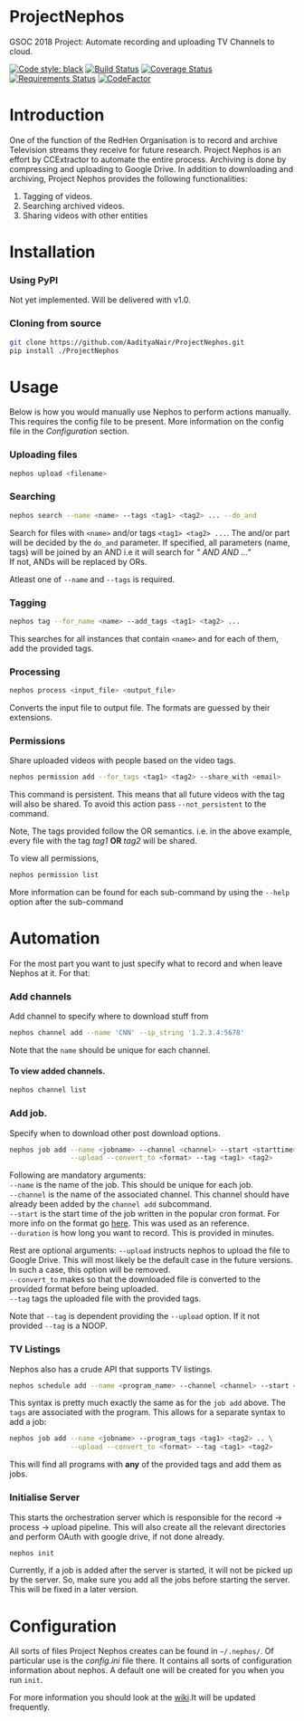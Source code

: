 # ProjectNephos
GSOC 2018 Project: Automate recording and uploading TV Channels to cloud.

[![Code style: black](https://img.shields.io/badge/code%20style-black-000000.svg)](https://github.com/ambv/black)
[![Build Status](https://travis-ci.org/AadityaNair/ProjectNephos.svg?branch=master)](https://travis-ci.org/AadityaNair/ProjectNephos)
[![Coverage Status](https://coveralls.io/repos/github/AadityaNair/ProjectNephos/badge.svg?branch=py34-compatibility)](https://coveralls.io/github/AadityaNair/ProjectNephos?branch=py34-compatibility)
[![Requirements Status](https://requires.io/github/AadityaNair/ProjectNephos/requirements.svg?branch=master)](https://requires.io/github/AadityaNair/ProjectNephos/requirements/?branch=master)
[![CodeFactor](https://www.codefactor.io/repository/github/aadityanair/projectnephos/badge)](https://www.codefactor.io/repository/github/aadityanair/projectnephos)


# Introduction
One of the function of the RedHen Organisation is to record and archive Television streams they receive for future
research. Project Nephos is an effort by CCExtractor to automate the entire process. Archiving is done by compressing
and uploading to Google Drive. 
In addition to downloading and archiving, Project Nephos provides the following functionalities:
1. Tagging of videos.
2. Searching archived videos.
3. Sharing videos with other entities 

# Installation

### Using PyPI
Not yet implemented. Will be delivered with v1.0.

### Cloning from source
```bash
git clone https://github.com/AadityaNair/ProjectNephos.git
pip install ./ProjectNephos
```

# Usage
Below is how you would manually use Nephos to perform actions manually. This requires the config file to be present.
More information on the config file in the *Configuration* section.

### Uploading files
```bash
nephos upload <filename>
```

### Searching
```bash
nephos search --name <name> --tags <tag1> <tag2> ... --do_and
```
Search for files with `<name>` and/or tags `<tag1> <tag2> ...`.
The and/or part will be decided by the `do_and` parameter. If specified, all parameters (name, tags) will be joined
by an AND i.e it will search for *"<name> AND <tag1> AND <tag2> ..."*  
If not, ANDs will be replaced by ORs.

Atleast one of `--name` and `--tags` is required.

### Tagging
```bash
nephos tag --for_name <name> --add_tags <tag1> <tag2> ...
```
This searches for all instances that contain `<name>` and for each of them, add the provided tags.

### Processing
```bash
nephos process <input_file> <output_file>
```
Converts the input file to output file. The formats are guessed by their extensions.

### Permissions
Share uploaded videos with people based on the video tags.
```bash
nephos permission add --for_tags <tag1> <tag2> --share_with <email>
```
This command is persistent. This means that all future videos with the tag will also be shared.
To avoid this action pass `--not_persistent` to the command.

Note, The tags provided follow the OR semantics. i.e. in the above example, every file with the tag _tag1_
**OR** _tag2_ will be shared. 

To view all permissions,
```bash
nephos permission list
```

More information can be found for each sub-command by using the `--help` option after the sub-command 

# Automation
For the most part you want to just specify what to record and when leave Nephos at it. For that:

### Add channels
Add channel to specify where to download stuff from
```bash
nephos channel add --name 'CNN' --ip_string '1.2.3.4:5678'
```
Note that the `name` should be unique for each channel.

#### To view added channels.
```bash
nephos channel list
```

### Add job.
Specify when to download other post download options.
```bash
nephos job add --name <jobname> --channel <channel> --start <starttime> --duration <length> \
               --upload --convert_to <format> --tag <tag1> <tag2>
```
Following are mandatory arguments:<br>
`--name` is the name of the job. This should be unique for each job.<br>
`--channel` is the name of the associated channel. This channel should have already been added by the `channel add` subcommand.<br>
`--start` is the start time of the job written in the popular cron format. For more info on the format go [here](http://www.nncron.ru/help/EN/working/cron-format.htm). This was used as an reference.<br>
`--duration` is how long you want to record. This is provided in minutes.<br>

Rest are optional arguments: 
`--upload` instructs nephos to upload the file to Google Drive. This will most likely be the default case in the future versions. In such a case, this option will be removed. <br>
`--convert_to` makes so that the downloaded file is converted to the provided format before being uploaded.<br>
`--tag` tags the uploaded file with the provided tags.<br>

Note that `--tag` is dependent providing the `--upload` option. If it not provided `--tag` is a NOOP.

### TV Listings
Nephos also has a crude API that supports TV listings.
```bash
nephos schedule add --name <program_name> --channel <channel> --start <starttime> --duration <length> --tags <tag1> <tag2>
````
This syntax is pretty much exactly the same as for the `job add` above. The `tags` are associated with the program.
This allows for a separate syntax to add a job:
```bash
nephos job add --name <jobname> --program_tags <tag1> <tag2> .. \
               --upload --convert_to <format> --tag <tag1> <tag2>
```
This will find all programs with **any** of the provided tags and add them as jobs.

### Initialise Server
This starts the orchestration server which is responsible for the record -> process -> upload pipeline.
This will also create all the relevant directories and perform OAuth with google drive, if not done already.
```bash
nephos init
```
Currently, if a job is added after the server is started, it will not be picked up by the server. So, make sure you
add all the jobs before starting the server. This will be fixed in a later version.

# Configuration
All sorts of files Project Nephos creates can be found in `~/.nephos/`. Of particular use is the *config.ini*
file there. It contains all sorts of configuration information about nephos. A default one will be created for you
when you run `init`.

For more information you should look at the [wiki](https://github.com/AadityaNair/ProjectNephos/wiki).It will be updated frequently.
